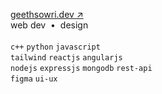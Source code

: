 [geethsowri.dev ↗](https://geethsowri-dev.vercel.app) <br>
web dev &nbsp;•&nbsp; design <br> <br>
`c++` `python` `javascript` <br>
`tailwind` `reactjs`  `angularjs` <br> 
`nodejs` `expressjs` `mongodb` `rest-api` <br> 
`figma` `ui-ux` <br>


